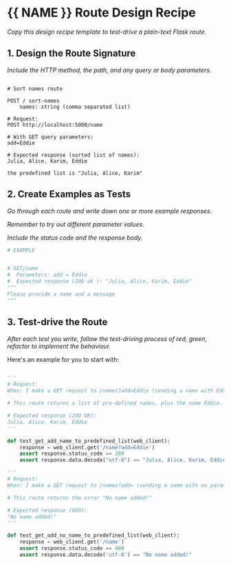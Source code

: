 # {{ NAME }} Route Design Recipe

_Copy this design recipe template to test-drive a plain-text Flask route._

## 1. Design the Route Signature

_Include the HTTP method, the path, and any query or body parameters._

```

# Sort names route

POST / sort-names
    names: string (comma separated list)
    
# Request:
POST http://localhost:5000/name

# With GET query parameters:
add=Eddie

# Expected response (sorted list of names):
Julia, Alice, Karim, Eddie

the predefined list is "Julia, Alice, Karim"

```

## 2. Create Examples as Tests

_Go through each route and write down one or more example responses._

_Remember to try out different parameter values._

_Include the status code and the response body._

```python
# EXAMPLE


# GET/name
#  Parameters: add = Eddie
#  Expected response (200 ok ): "Julia, Alice, Karim, Eddie"
"""
Please provide a name and a message
"""
```

## 3. Test-drive the Route

_After each test you write, follow the test-driving process of red, green, refactor to implement the behaviour._

Here's an example for you to start with:

```python

'''
# Request:
When: I make a GET request to /names?add=Eddie (sending a name with Eddie as the parameter)

# This route returns a list of pre-defined names, plus the name Eddie.

# Expected response (2OO OK):
Julia, Alice, Karim, Eddie
'''

def test_get_add_name_to_predefined_list(web_client):
    response = web_client.get('/name?add=Eddie')
    assert response.status_code == 200
    assert response.data.decode("utf-8") == "Julia, Alice, Karim, Eddie"

'''
# Request:
When: I make a GET request to /names?add= (sending a name with no parameter)

# This route returns the error "No name added!"

# Expected response (400):
"No name added!"
'''

def test_get_add_no_name_to_predefined_list(web_client):
    response = web_client.get('/name')
    assert response.status_code == 400 
    assert response.data.decode('utf-8') == "No name added!"

